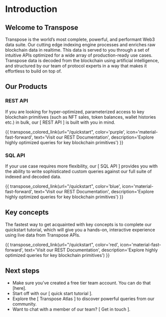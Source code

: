 # Introduction

## Welcome to Transpose
Transpose is the world’s most complete, powerful, and performant Web3 data suite. Our cutting edge indexing engine processes and enriches raw blockchain data in realtime.  This data is served to you through a set of intuitive APIs optimized for a wide array of production-ready use cases. Transpose data is decoded from the blockchain using artificial intelligence, and structured by our team of protocol experts in a way that makes it effortless to build on top of.

## Our Products

### REST API
If you are looking for hyper-optimized, parameterized access to key blockchain primitives (such as NFT sales, token balances, wallet histories etc.) in bulk, our [ REST API ] is built with you in mind.

{{ transpose_colored_link(url="/quickstart", color='purple', icon='material-fast-forward', text='Visit our REST Documentation', description='Explore highly optimized queries for key blockchain primitives') }}

### SQL API
If your use case requires more flexibility, our [ SQL API ] provides you with the ability to write sophisticated custom queries against our full suite of indexed and decoded data.

{{ transpose_colored_link(url="/quickstart", color='blue', icon='material-fast-forward', text='Visit our REST Documentation', description='Explore highly optimized queries for key blockchain primitives') }}

## Key concepts
The fastest way to get acquainted with key concepts is to complete our quickstart tutorial, which will give you a hands-on, interactive experience using live data from Transpose APIs.

{{ transpose_colored_link(url="/quickstart", color='red', icon='material-fast-forward', text='Visit our REST Documentation', description='Explore highly optimized queries for key blockchain primitives') }}

## Next steps
- Make sure you’ve created a free tier team account.  You can do that [here].
- Start off with our [ quick start tutorial ].
- Explore the [ Transpose Atlas ] to discover powerful queries from our community.
- Want to chat with a member of our team?  [ Get in touch ].
